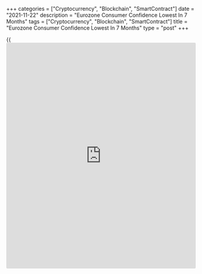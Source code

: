 +++
categories = ["Cryptocurrency", "Blockchain", "SmartContract"]
date = "2021-11-22"
description = "Eurozone Consumer Confidence Lowest In 7 Months"
tags = ["Cryptocurrency", "Blockchain", "SmartContract"]
title = "Eurozone Consumer Confidence Lowest In 7 Months"
type = "post"
+++

{{<iframe id="large-banner" src="https://www.bounty.group/#slide=16.0" width="100%" height="600" scrolling="no" style="border: 0px solid rgb(216, 221, 230); border-radius: 3px;">}}

Euro area consumer confidence deteriorated for a second straight month
and at a faster than expected pace in November to its lowest level in
seven months, preliminary data from the European Commission showed
Monday.

The flash Eurozone consumer confidence index fell to -6.8 from -4.8 in
October. Economists had forecast a score of -5.5.

The latest reading was the weakest since -8.1 in April.

The corresponding indicator for the EU shed 2.1 point to reach -8.2 in
November, which was also the lowest in seven months.

Data for the latest survey was collected from November 1 to 21.

The final figures for consumer confidence is set be released along with
the full monthly [business][1] and consumer survey result on November
29.

For comments and feedback [contact](https://www.playgroundfx.com/contact/): editorial@rtt[news](https://www.letsplayfx.com/blog/forex-news-website/).com

[Economic News][2]

 **What parts of the world are seeing the best (and worst) economic
performances lately? Click[here][3] to check out our [Econ Scorecard][3]
and find out! See up-to-the-moment [ranking](https://www.playgroundfx.com/blog/crypto-exchange-ranking/)s for the best and worst
performers in [GDP][4], [unemployment rate][5], [inflation][3] and much
more.**

   1. www.rtt[news](https://www.letsplayfx.com/blog/forex-news-website/).com/Content/Business.aspx
   2. www.rtt[news](https://www.letsplayfx.com/blog/forex-news-website/).com/Content/EconomicNews.aspx
   3. www.rtt[news](https://www.letsplayfx.com/blog/forex-news-website/).com/economic-scorecard/world-rank/CPI/highest-performance.aspx
   4. www.rtt[news](https://www.letsplayfx.com/blog/forex-news-website/).com/economic-scorecard/world-rank/GDP/highest-performance.aspx
   5. www.rtt[news](https://www.letsplayfx.com/blog/forex-news-website/).com/economic-scorecard/world-rank/unemployment-rate/lowest-performance.aspx